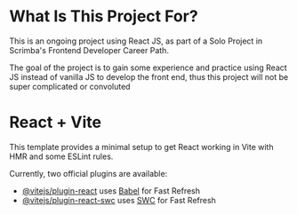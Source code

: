 # What Is This Project For? 

This is an ongoing project using React JS, as part of a Solo Project in Scrimba's Frontend Developer Career Path.

The goal of the project is to gain some experience and practice using React JS instead of vanilla JS to develop the front end, thus this project will not be super complicated or convoluted


# React + Vite

This template provides a minimal setup to get React working in Vite with HMR and some ESLint rules.

Currently, two official plugins are available:

- [@vitejs/plugin-react](https://github.com/vitejs/vite-plugin-react/blob/main/packages/plugin-react/README.md) uses [Babel](https://babeljs.io/) for Fast Refresh
- [@vitejs/plugin-react-swc](https://github.com/vitejs/vite-plugin-react-swc) uses [SWC](https://swc.rs/) for Fast Refresh

